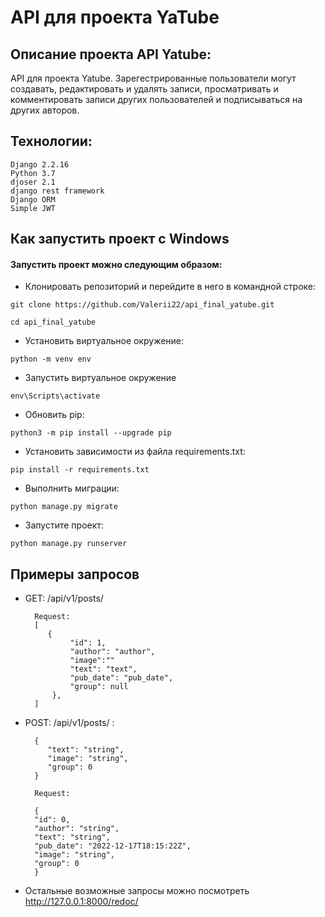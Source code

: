 # API для проекта YaTube
## Описание проекта API Yatube:
API для проекта Yatube. Зарегестрированные пользователи могут создавать, 
редактировать и удалять записи, просматривать 
и комментировать записи других пользователей и подписываться на других авторов. 


## Технологии:
    Django 2.2.16
    Python 3.7
    djoser 2.1
    django rest framework
    Django ORM
    Simple JWT

## Как запустить проект с Windows
#### Запустить проект можно следующим образом:

- Клонировать репозиторий и перейдите в него в командной строке:

```
git clone https://github.com/Valerii22/api_final_yatube.git
```

```
cd api_final_yatube
```

- Установить виртуальное окружение:

```
python -m venv env
```

- Запустить виртуальное окружение
```
env\Scripts\activate
```

- Обновить pip:

```
python3 -m pip install --upgrade pip
```

- Установить зависимости из файла requirements.txt:

```
pip install -r requirements.txt
```

- Выполнить миграции:

```
python manage.py migrate
```

- Запустите проект:

```
python manage.py runserver
```



## Примеры запросов

- GET: /api/v1/posts/ 

        Request:
        [ 
           {
                "id": 1, 
                "author": "author", 
                "image":"" 
                "text": "text", 
                "pub_date": "pub_date", 
                "group": null
            },
        ]

- POST: /api/v1/posts/ :

        {
           "text": "string",
           "image": "string",
           "group": 0
        }

        Request:

        {
        "id": 0,
        "author": "string",
        "text": "string",
        "pub_date": "2022-12-17T18:15:22Z",
        "image": "string",
        "group": 0
        }


- Остальные возможные запросы можно посмотреть 
    http://127.0.0.1:8000/redoc/